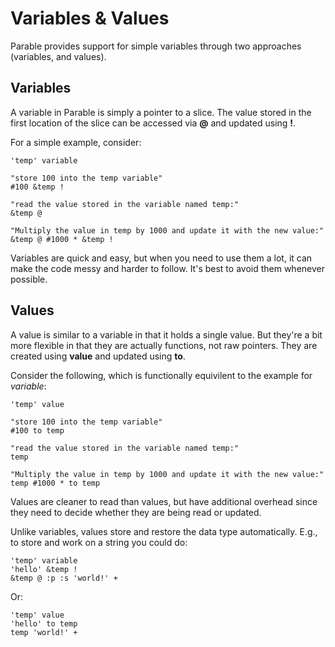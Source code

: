 # Variables & Values

Parable provides support for simple variables through two approaches (variables, and values).

## Variables

A variable in Parable is simply a pointer to a slice. The value stored in the first location of the slice can be accessed via **@** and updated using **!**.

For a simple example, consider:

    'temp' variable
    
    "store 100 into the temp variable"
    #100 &temp !
    
    "read the value stored in the variable named temp:"
    &temp @
    
    "Multiply the value in temp by 1000 and update it with the new value:"
    &temp @ #1000 * &temp !

Variables are quick and easy, but when you need to use them a lot, it can make the code messy and harder to follow. It's best to avoid them whenever possible.

## Values

A value is similar to a variable in that it holds a single value. But they're a bit more flexible in that they are actually functions, not raw pointers. They are created using **value** and updated using **to**.

Consider the following, which is functionally equivilent to the example for *variable*:

    'temp' value

    "store 100 into the temp variable"
    #100 to temp

    "read the value stored in the variable named temp:"
    temp

    "Multiply the value in temp by 1000 and update it with the new value:"
    temp #1000 * to temp

Values are cleaner to read than values, but have additional overhead since they need to decide whether they are being read or updated.

Unlike variables, values store and restore the data type automatically. E.g., to store and work on a string you could do:

    'temp' variable
    'hello' &temp !
    &temp @ :p :s 'world!' +

Or:

    'temp' value
    'hello' to temp
    temp 'world!' +
